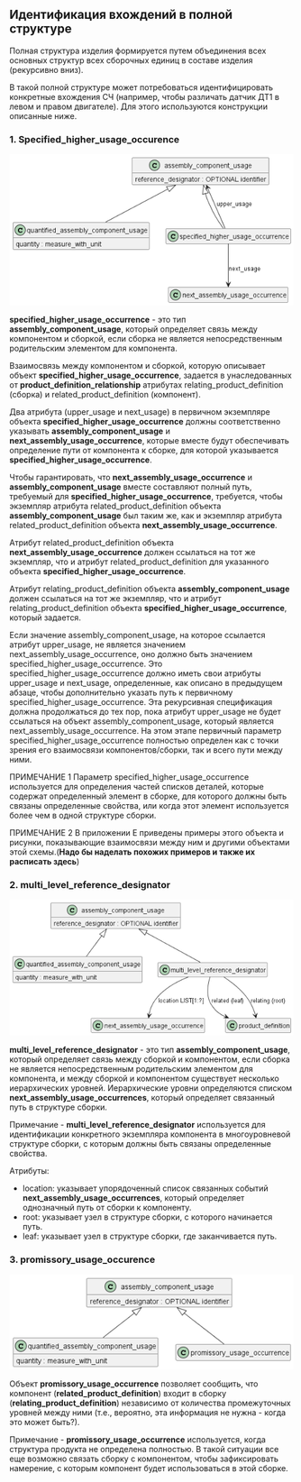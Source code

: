 ## Идентификация вхождений в полной структуре

Полная структура изделия формируется путем объединения всех основных структур всех сборочных единиц в составе изделия (рекурсивно вниз).

В такой полной структуре может потребоваться идентифицировать конкретные вхождения СЧ (например, чтобы различать датчик ДТ1 в левом и правом двигателе). Для этого используются конструкции описанные ниже.

### 1. Specified_higher_usage_occurence

![](source/assembly_component_usage_2.png)

**specified_higher_usage_occurrence** - это тип **assembly_component_usage**, который определяет связь между компонентом и сборкой, если сборка не является непосредственным родительским элементом для компонента.

Взаимосвязь между компонентом и сборкой, которую описывает объект **specified_higher_usage_occurrence**, задается в унаследованных от **product_definition_relationship** атрибутах relating_product_definition (сборка) и related_product_definition (компонент).

Два атрибута (upper_usage и next_usage) в первичном экземпляре объекта **specified_higher_usage_occurrence** должны соответственно указывать **assembly_component_usage** и **next_assembly_usage_occurrence**, которые вместе будут обеспечивать определение пути от компонента к сборке, для которой указывается **specified_higher_usage_occurrence**.

 Чтобы гарантировать, что **next_assembly_usage_occurrence** и **assembly_component_usage** вместе составляют полный путь, требуемый для **specified_higher_usage_occurrence**, требуется, чтобы экземпляр атрибута related_product_definition объекта **assembly_component_usage** был таким же, как и экземпляр атрибута related_product_definition объекта **next_assembly_usage_occurrence**. 
 
 Атрибут related_product_definition объекта **next_assembly_usage_occurrence** должен ссылаться на тот же экземпляр, что и атрибут related_product_definition для указанного объекта **specified_higher_usage_occurrence**. 
 
 Атрибут relating_product_definition объекта **assembly_component_usage** должен ссылаться на тот же экземпляр, что и атрибут relating_product_definition объекта **specified_higher_usage_occurrence**, который задается.

Если значение assembly_component_usage, на которое ссылается атрибут upper_usage, не является значением next_assembly_usage_occurrence, оно должно быть значением specified_higher_usage_occurrence. Это specified_higher_usage_occurrence должно иметь свои атрибуты upper_usage и next_usage, определенные, как описано в предыдущем абзаце, чтобы дополнительно указать путь к первичному specified_higher_usage_occurrence. Эта рекурсивная спецификация должна продолжаться до тех пор, пока атрибут upper_usage не будет ссылаться на объект assembly_component_usage, который является next_assembly_usage_occurrence. На этом этапе первичный параметр specified_higher_usage_occurrence полностью определен как с точки зрения его взаимосвязи компонентов/сборки, так и всего пути между ними.

ПРИМЕЧАНИЕ 1 Параметр specified_higher_usage_occurrence используется для определения частей списков деталей, которые содержат определенный элемент в сборке, для которого должны быть связаны определенные свойства, или когда этот элемент используется более чем в одной структуре сборки.

ПРИМЕЧАНИЕ 2 В приложении Е приведены примеры этого объекта и рисунки, показывающие взаимосвязи между ним и другими объектами этой схемы.(**Надо бы наделать похожих примеров и также их расписать здесь**)

### 2. multi_level_reference_designator

![](source/assembly_component_usage_3.png)

**multi_level_reference_designator** - это тип **assembly_component_usage**, который определяет связь между сборкой и компонентом, если сборка не является непосредственным родительским элементом для компонента, и между сборкой и компонентом существует несколько иерархических уровней. Иерархические уровни определяются списком **next_assembly_usage_occurrences**, который определяет связанный путь в структуре сборки.

Примечание - **multi_level_reference_designator** используется для идентификации конкретного экземпляра компонента в многоуровневой структуре сборки, с которым должны быть связаны определенные свойства.

Атрибуты:

- location: указывает упорядоченный список связанных событий **next_assembly_usage_occurrences**, который определяет однозначный путь от сборки к компоненту.
- root: указывает узел в структуре сборки, с которого начинается путь.
- leaf: указывает узел в структуре сборки, где заканчивается путь.

### 3. promissory_usage_occurence

![](source/assembly_component_usage_4.png)

Объект **promissory_usage_occurrence** позволяет сообщить, что компонент (**related_product_definition**) входит в сборку (**relating_product_definition**) независимо от количества промежуточных уровней между ними (т.е., вероятно, эта информация не нужна - когда это может быть?).

Примечание - **promissory_usage_occurrence** используется, когда структура продукта не определена полностью. В такой ситуации все еще возможно связать сборку с компонентом, чтобы зафиксировать намерение, с которым компонент будет использоваться в этой сборке.